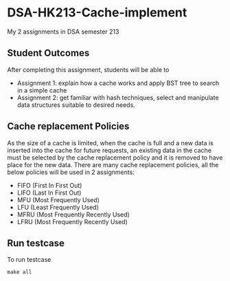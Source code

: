# DSA-HK213-Cache-implement
My 2 assignments in DSA semester 213

## Student Outcomes
After completing this assignment, students will be able to
* Assignment 1: explain how a cache works and apply BST tree to search in a simple cache
* Assignment 2: get familiar with hash techniques, select and manipulate data structures suitable to desired needs.

## Cache replacement Policies
As the size of a cache is limited, when the cache is full and a new data is
inserted into the cache for future requests, an existing data in the cache must
be selected by the cache replacement policy and it is removed to have place for
the new data. There are many cache replacement policies, all the below policies will be used in 2 assignments:
* FIFO (First In First Out)
* LIFO (Last In First Out)
* MFU (Most Frequently Used)
* LFU (Least Frequently Used)
* MFRU (Most Frequently Recently Used)
* LFRU (Most Frequently Recently Used)

## Run testcase

To run testcase
```C++
make all
```
